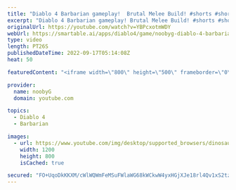 ```yaml
---
title: "Diablo 4 Barbarian gameplay!  Brutal Melee Build! #shorts #shortsvideo #diablo4 #diablo #barbarian"
excerpt: "Diablo 4 Barbarian gameplay! Brutal Melee Build! #shorts #shortsvideo #diablo4 #diablo #barbarian Please subscribe for more ..."
originalUrl: https://youtube.com/watch?v=YBPcxotmWDY
webUrl: https://smartable.ai/apps/diablo4/game/noobyg-diablo-4-barbarian-gameplay-brutal-melee-build-shorts-shortsvideo-diablo4-diablo-barbarian/
type: video
length: PT26S
publishedDateTime: 2022-09-17T05:14:08Z
heat: 50

featuredContent: "<iframe width=\"800\" height=\"500\" frameborder=\"0\" src=\"https://www.youtube.com/embed/YBPcxotmWDY\" allow=\"accelerometer; autoplay; encrypted-media; gyroscope; picture-in-picture\" allowfullscreen></iframe>"

provider:
  name: noobyG
  domain: youtube.com

topics:
  - Diablo 4
  - Barbarian

images:
  - url: https://www.youtube.com/img/desktop/supported_browsers/dinosaur.png
    width: 1200
    height: 800
    isCached: true

secured: "FO+UqoDkKKXM/cWlWQWmFeMSuFWlaWG68kWCkwW4yxHGjXJe18rl4Qv1xS2tzeyWWBZ1C1Fy10JEwxUyqLuCovEsMuNX2pVun3LViFW4v+O3i8GDfVqZ1mG7s5ppH3WwfeMS6qlyMQ7SiZBbeE4r9SKH0S8FRMfrJB7Ym3JXKzKEOGy+NvV5qZgS+vfT/ejPJZreIFBMqxii7Ebhq2XRYMuLX2Mzk7YheNzmoUdb1cxnVChA4qqhldhatb4gxMfXIQjKmvbnHPkqRYCoTikD7km+73l2rDAgRD5e1iQ6qHkfhfwl6IhvAz8qQSJQk8pjCNXHctKxqf3xV39EACBJQW2ECyfnWkF1wgkGo5D6Zk3ekG8XXh62o165YBodcW/j4zmIvrIHNsklNCa2KeOtQk6SS0g8qR4wR7+yrolQCbA=;h4fHwMIhTAY3Te95E01ldw=="
---
```


